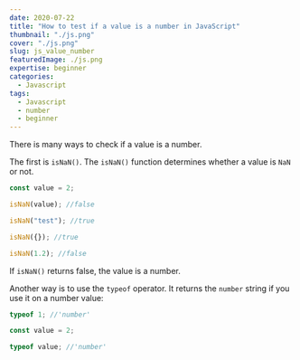 ```yaml
---
date: 2020-07-22
title: "How to test if a value is a number in JavaScript"
thumbnail: "./js.png"
cover: "./js.png"
slug: js_value_number
featuredImage: ./js.png
expertise: beginner
categories:
  - Javascript
tags:
  - Javascript
  - number
  - beginner
---
```


There is many ways to check if a value is a number.

The first is `isNaN()`. The `isNaN()` function determines whether a value is `NaN` or not.

```js
const value = 2;

isNaN(value); //false

isNaN("test"); //true

isNaN({}); //true

isNaN(1.2); //false
```

If `isNaN()` returns false, the value is a number.

Another way is to use the `typeof` operator. It returns the `number` string if you use it on a number value:

```js
typeof 1; //'number'

const value = 2;

typeof value; //'number'
```
